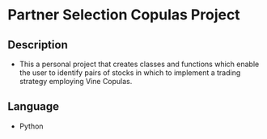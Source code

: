 # Partner Selection Copulas Project 

## Description 
* This a personal project that creates classes and functions which enable the user to identify pairs of stocks in which to implement a trading strategy employing Vine Copulas.

## Language
* Python
